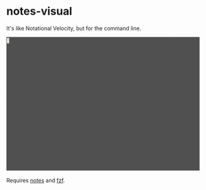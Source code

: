 notes-visual
============

It's like Notational Velocity, but for the command line.

![Demo](demo.gif)

Requires [notes](https://github.com/phha/note-store) and [fzf](https://github.com/junegunn/fzf).
